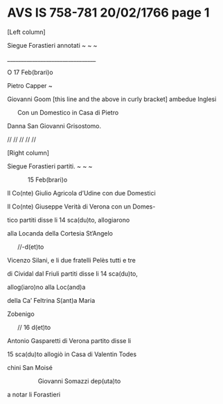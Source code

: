 # AVS IS 758-781 20/02/1766 page 1


\[Left column\]

Siegue Forastieri annotati \~ \~ \~

\_\_\_\_\_\_\_\_\_\_\_\_\_\_\_\_\_\_\_\_\_\_\_\_\_\_\_\_\_\_\_\_

O	17 Feb(brari)o

Pietro Capper \~

Giovanni Goom \[this line and the above in curly bracket\] ambedue Inglesi

&nbsp;&nbsp;&nbsp;&nbsp;&nbsp;&nbsp;Con un Domestico in Casa di Pietro 

Danna San Giovanni Grisostomo.

//  // // // //

\[Right column\]

Siegue Forastieri partiti. \~ \~ \~

&nbsp;&nbsp;&nbsp;&nbsp;&nbsp;&nbsp;&nbsp;&nbsp;&nbsp;&nbsp;&nbsp;&nbsp;15 Feb(brari)o

Il Co(nte) Giulio Agricola d’Udine con due Domestici

Il Co(nte) Giuseppe Verità di Verona con un Domes-

tico partiti disse li 14 sca(du)to, allogiarono

alla Locanda della Cortesia St’Angelo

&nbsp;&nbsp;&nbsp;&nbsp;&nbsp;&nbsp;//-d(et)to

Vicenzo Silani, e li due fratelli Pelès tutti e tre

di Cividal dal Friuli partiti disse li 14 sca(du)to, 

allog(iaro)no alla Loc(and)a

 della Ca’ Feltrina S(ant)a Maria

Zobenigo

&nbsp;&nbsp;&nbsp;&nbsp;&nbsp;&nbsp;// 16 d(et)to

Antonio Gasparetti di Verona partito disse li 

15 sca(du)to allogiò in Casa di Valentin Todes

chini San Moisé

&nbsp;&nbsp;&nbsp;&nbsp;&nbsp;&nbsp;&nbsp;&nbsp;&nbsp;&nbsp;&nbsp;&nbsp;&nbsp;&nbsp;&nbsp;&nbsp;&nbsp;&nbsp;Giovanni Somazzi dep(uta)to 

a notar li Forastieri